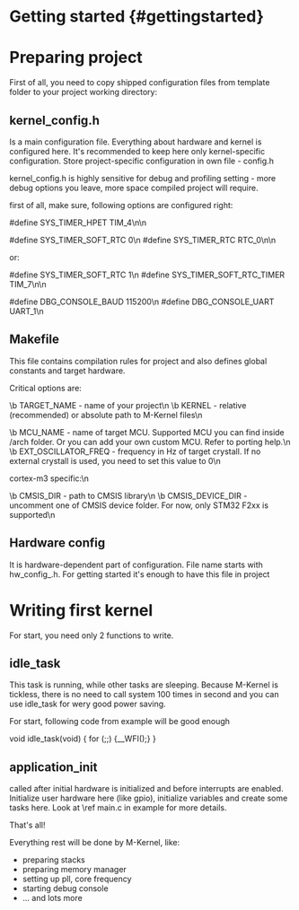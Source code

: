 Getting started							{#gettingstarted}
===============

Preparing project
=================

First of all, you need to copy shipped configuration files from template folder to your project working directory:

kernel_config.h
---------------

Is a main configuration file. Everything about hardware and kernel is configured here. It's recommended to keep here only
kernel-specific configuration. Store project-specific configuration in own file - config.h

kernel_config.h is highly sensitive for debug and profiling setting - more debug options you leave, more space compiled
project will require.

first of all, make sure, following options are configured right:

#define SYS_TIMER_HPET							TIM_4\n\n

#define SYS_TIMER_SOFT_RTC						0\n
#define SYS_TIMER_RTC							RTC_0\n\n

or:

#define SYS_TIMER_SOFT_RTC						1\n
#define SYS_TIMER_SOFT_RTC_TIMER				TIM_7\n\n


#define DBG_CONSOLE_BAUD						115200\n
#define DBG_CONSOLE_UART						UART_1\n

Makefile
--------

This file contains compilation rules for project and also defines global constants and target hardware. 

Critical options are:

\b TARGET_NAME				- name of your project\n
\b KERNEL					- relative (recommended) or absolute path to M-Kernel files\n

\b MCU_NAME 				- name of target MCU. Supported MCU you can find inside /arch folder. Or you can add your own custom MCU. Refer to porting help.\n
\b EXT_OSCILLATOR_FREQ	- frequency in Hz of target crystall. If no external crystall is used, you need to set this value to 0\n

cortex-m3 specific:\n

\b CMSIS_DIR				- path to CMSIS library\n
\b CMSIS_DEVICE_DIR		- uncomment one of CMSIS device folder. For now, only STM32 F2xx is supported\n

Hardware config
---------------

It is hardware-dependent part of configuration. File name starts with hw_config_<your architecture>.h. For getting started it's enough to have this file in project

Writing first kernel
====================

For start, you need only 2 functions to write. 

idle_task
---------

This task is running, while other tasks are sleeping. Because M-Kernel is tickless, there is no need to call system 100 times in second and you can use idle_task for wery good power saving.

For start, following code from example will be good enough

void idle_task(void)
{
	for (;;)	{__WFI();}
}

application_init
----------------

called after initial hardware is initialized and before interrupts are enabled. Initialize user hardware here (like gpio), initialize variables and create some tasks here. Look at \ref main.c in example
for more details.


That's all!

Everything rest will be done by M-Kernel, like:
 - preparing stacks
 - preparing memory manager
 - setting up pll, core frequency
 - starting debug console
 - ... and lots more
